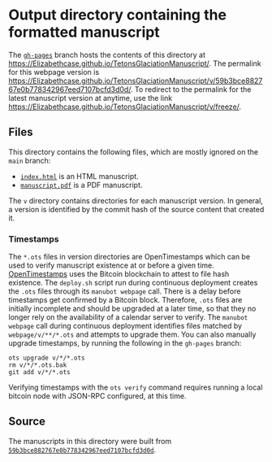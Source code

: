 # Output directory containing the formatted manuscript

The [`gh-pages`](https://github.com/Elizabethcase/TetonsGlaciationManuscript/tree/gh-pages) branch hosts the contents of this directory at <https://Elizabethcase.github.io/TetonsGlaciationManuscript/>.
The permalink for this webpage version is <https://Elizabethcase.github.io/TetonsGlaciationManuscript/v/59b3bce882767e0b778342967eed7107bcfd3d0d/>.
To redirect to the permalink for the latest manuscript version at anytime, use the link <https://Elizabethcase.github.io/TetonsGlaciationManuscript/v/freeze/>.

## Files

This directory contains the following files, which are mostly ignored on the `main` branch:

+ [`index.html`](index.html) is an HTML manuscript.
+ [`manuscript.pdf`](manuscript.pdf) is a PDF manuscript.

The `v` directory contains directories for each manuscript version.
In general, a version is identified by the commit hash of the source content that created it.

### Timestamps

The `*.ots` files in version directories are OpenTimestamps which can be used to verify manuscript existence at or before a given time.
[OpenTimestamps](https://opentimestamps.org/) uses the Bitcoin blockchain to attest to file hash existence.
The `deploy.sh` script run during continuous deployment creates the `.ots` files through its `manubot webpage` call.
There is a delay before timestamps get confirmed by a Bitcoin block.
Therefore, `.ots` files are initially incomplete and should be upgraded at a later time, so that they no longer rely on the availability of a calendar server to verify.
The `manubot webpage` call during continuous deployment identifies files matched by `webpage/v/**/*.ots` and attempts to upgrade them.
You can also manually upgrade timestamps, by running the following in the `gh-pages` branch:

```shell
ots upgrade v/*/*.ots
rm v/*/*.ots.bak
git add v/*/*.ots
```

Verifying timestamps with the `ots verify` command requires running a local bitcoin node with JSON-RPC configured, at this time.

## Source

The manuscripts in this directory were built from
[`59b3bce882767e0b778342967eed7107bcfd3d0d`](https://github.com/Elizabethcase/TetonsGlaciationManuscript/commit/59b3bce882767e0b778342967eed7107bcfd3d0d).
